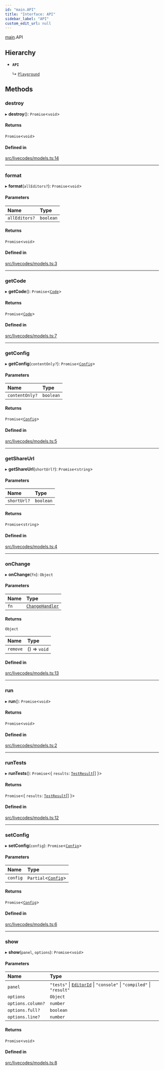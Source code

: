 ```yaml
---
id: "main.API"
title: "Interface: API"
sidebar_label: "API"
custom_edit_url: null
---
```


[main](../modules/main.md).API

## Hierarchy

- **`API`**

  ↳ [`Playground`](modules.models.Playground.md)

## Methods

### destroy

▸ **destroy**(): `Promise`<`void`\>

#### Returns

`Promise`<`void`\>

#### Defined in

[src/livecodes/models.ts:14](https://github.com/live-codes/livecodes/blob/0b19ad3/src/livecodes/models.ts#L14)

___

### format

▸ **format**(`allEditors?`): `Promise`<`void`\>

#### Parameters

| Name | Type |
| :------ | :------ |
| `allEditors?` | `boolean` |

#### Returns

`Promise`<`void`\>

#### Defined in

[src/livecodes/models.ts:3](https://github.com/live-codes/livecodes/blob/0b19ad3/src/livecodes/models.ts#L3)

___

### getCode

▸ **getCode**(): `Promise`<[`Code`](modules.models.Code.md)\>

#### Returns

`Promise`<[`Code`](modules.models.Code.md)\>

#### Defined in

[src/livecodes/models.ts:7](https://github.com/live-codes/livecodes/blob/0b19ad3/src/livecodes/models.ts#L7)

___

### getConfig

▸ **getConfig**(`contentOnly?`): `Promise`<[`Config`](main.Config.md)\>

#### Parameters

| Name | Type |
| :------ | :------ |
| `contentOnly?` | `boolean` |

#### Returns

`Promise`<[`Config`](main.Config.md)\>

#### Defined in

[src/livecodes/models.ts:5](https://github.com/live-codes/livecodes/blob/0b19ad3/src/livecodes/models.ts#L5)

___

### getShareUrl

▸ **getShareUrl**(`shortUrl?`): `Promise`<`string`\>

#### Parameters

| Name | Type |
| :------ | :------ |
| `shortUrl?` | `boolean` |

#### Returns

`Promise`<`string`\>

#### Defined in

[src/livecodes/models.ts:4](https://github.com/live-codes/livecodes/blob/0b19ad3/src/livecodes/models.ts#L4)

___

### onChange

▸ **onChange**(`fn`): `Object`

#### Parameters

| Name | Type |
| :------ | :------ |
| `fn` | [`ChangeHandler`](../namespaces/modules.models.md#changehandler) |

#### Returns

`Object`

| Name | Type |
| :------ | :------ |
| `remove` | () => `void` |

#### Defined in

[src/livecodes/models.ts:13](https://github.com/live-codes/livecodes/blob/0b19ad3/src/livecodes/models.ts#L13)

___

### run

▸ **run**(): `Promise`<`void`\>

#### Returns

`Promise`<`void`\>

#### Defined in

[src/livecodes/models.ts:2](https://github.com/live-codes/livecodes/blob/0b19ad3/src/livecodes/models.ts#L2)

___

### runTests

▸ **runTests**(): `Promise`<{ `results`: [`TestResult`](modules.models.TestResult.md)[]  }\>

#### Returns

`Promise`<{ `results`: [`TestResult`](modules.models.TestResult.md)[]  }\>

#### Defined in

[src/livecodes/models.ts:12](https://github.com/live-codes/livecodes/blob/0b19ad3/src/livecodes/models.ts#L12)

___

### setConfig

▸ **setConfig**(`config`): `Promise`<[`Config`](main.Config.md)\>

#### Parameters

| Name | Type |
| :------ | :------ |
| `config` | `Partial`<[`Config`](main.Config.md)\> |

#### Returns

`Promise`<[`Config`](main.Config.md)\>

#### Defined in

[src/livecodes/models.ts:6](https://github.com/live-codes/livecodes/blob/0b19ad3/src/livecodes/models.ts#L6)

___

### show

▸ **show**(`panel`, `options`): `Promise`<`void`\>

#### Parameters

| Name | Type |
| :------ | :------ |
| `panel` | ``"tests"`` \| [`EditorId`](../namespaces/modules.models.md#editorid) \| ``"console"`` \| ``"compiled"`` \| ``"result"`` |
| `options` | `Object` |
| `options.column?` | `number` |
| `options.full?` | `boolean` |
| `options.line?` | `number` |

#### Returns

`Promise`<`void`\>

#### Defined in

[src/livecodes/models.ts:8](https://github.com/live-codes/livecodes/blob/0b19ad3/src/livecodes/models.ts#L8)
